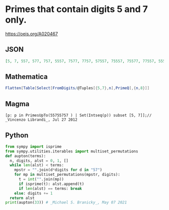 # Primes that contain digits 5 and 7 only\.
https://oeis.org/A020467
## JSON
```JSON
[5, 7, 557, 577, 757, 5557, 7577, 7757, 57557, 75557, 75577, 77557, 555557, 575557, 575777, 577757, 757577, 775757, 775777, 5555777, 5557757, 5575777, 5577577, 5755577, 5775557, 5777557, 7575577, 7577777, 55555777, 55575757, 55755757, 55757777, 57557557]
```
## Mathematica
```Mathematica
Flatten[Table[Select[FromDigits/@Tuples[{5,7},n],PrimeQ],{n,8}]]
```
## Magma
```Magma
[p: p in PrimesUpTo(55755757 ) | Set(Intseq(p)) subset [5, 7]];// _Vincenzo Librandi_, Jul 27 2012
```
## Python
```Python
from sympy import isprime
from sympy.utilities.iterables import multiset_permutations
def aupton(terms):
  n, digits, alst = 0, 1, []
  while len(alst) < terms:
    mpstr = "".join(d*digits for d in "57")
    for mp in multiset_permutations(mpstr, digits):
      t = int("".join(mp))
      if isprime(t): alst.append(t)
      if len(alst) == terms: break
    else: digits += 1
  return alst
print(aupton(33)) # _Michael S. Branicky_, May 07 2021
```
